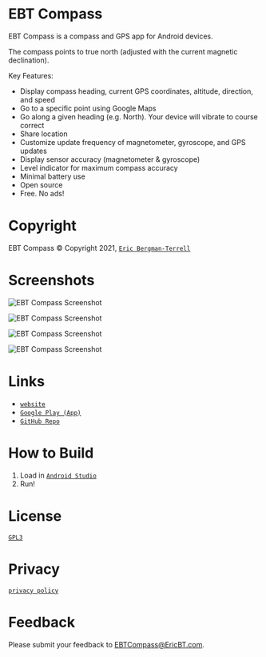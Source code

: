 # EBT Compass

EBT Compass is a compass and GPS app for Android devices.

The compass points to true north (adjusted with the current magnetic declination).

Key Features:

* Display compass heading, current GPS coordinates, altitude, direction, and speed
* Go to a specific point using Google Maps
* Go along a given heading (e.g. North). Your device will vibrate to course correct
* Share location
* Customize update frequency of magnetometer, gyroscope, and GPS updates
* Display sensor accuracy (magnetometer & gyroscope)
* Level indicator for maximum compass accuracy
* Minimal battery use
* Open source
* Free. No ads!
    
# Copyright

EBT Compass &#169; Copyright 2021, [`Eric Bergman-Terrell`](https://www.ericbt.com)

# Screenshots

![`EBT Compass Screenshot`](https://www.ericbt.com/artwork/ebt_compass/main.png "EBT Compass")

![`EBT Compass Screenshot`](https://www.ericbt.com/artwork/ebt_compass/point.png "Go to a Point")

![`EBT Compass Screenshot`](https://www.ericbt.com/artwork/ebt_compass/line.png "Go in a Line")

![`EBT Compass Screenshot`](https://www.ericbt.com/artwork/ebt_compass/settings.png "Settings")

# Links

* [`website`](https://www.ericbt.com/ebt_compass)
* [`Google Play (App)`](https://play.google.com/store/apps/details?id=com.ericbt.ebtcompass)
* [`GitHub Repo`](https://github.com/EricTerrell/EBTCompass)

# How to Build

1.  Load in [`Android Studio`](https://developer.android.com/studio)
2.  Run!

# License

[`GPL3`](https://www.gnu.org/licenses/gpl-3.0.en.html)

# Privacy

[`privacy policy`](https://www.ericbt.com/ebt_compass/privacypolicy)

# Feedback

Please submit your feedback to EBTCompass@EricBT.com.